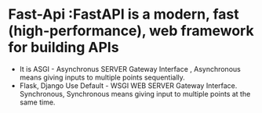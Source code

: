 # Fast-Api :FastAPI is a modern, fast (high-performance), web framework for building APIs 

* It is ASGI - Asynchronus SERVER Gateway Interface , Asynchronous means giving inputs to multiple points sequentially.
* Flask, Django Use Default -  WSGI WEB SERVER Gateway Interface. Synchronous, Synchronous means giving input to multiple points at the same time.

